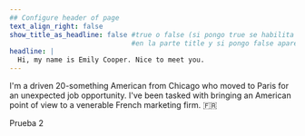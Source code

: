 ```yaml
---
## Configure header of page
text_align_right: false
show_title_as_headline: false #true o false (si pongo true se habilita lo puesto en content/about/index 
                              #en la parte title y si pongo false aparece el headline de abajo)
headline: |
  Hi, my name is Emily Cooper. Nice to meet you.
---
```


<!-- this is a subheadline -->
I'm a driven 20-something American from Chicago who moved to Paris for an unexpected job opportunity. I've been tasked with bringing an American point of view to a venerable French marketing firm. :fr:

<!-- this is a subheadline -->
Prueba 2
